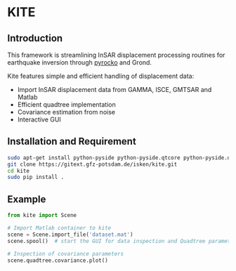 # KITE
## Introduction
This framework is streamlining InSAR displacement processing routines for earthquake inversion through [pyrocko](http://www.pyrocko.org) and Grond.

Kite features simple and efficient handling of displacement data:

* Import InSAR displacement data from GAMMA, ISCE, GMTSAR and Matlab
* Efficient quadtree implementation
* Covariance estimation from noise
* Interactive GUI


## Installation and Requirement

```sh
sudo apt-get install python-pyside python-pyside.qtcore python-pyside.qtopengl python-yaml python-scipy python-numpy
git clone https://gitext.gfz-potsdam.de/isken/kite.git
cd kite
sudo pip install .
```

## Example
```python
from kite import Scene

# Import Matlab container to kite
scene = Scene.import_file('dataset.mat')
scene.spool()  # start the GUI for data inspection and Quadtree parametrisation

# Inspection of covariance parameters
scene.quadtree.covariance.plot()
```
